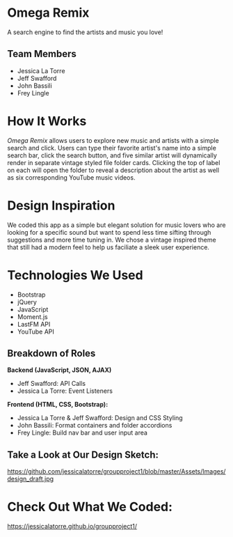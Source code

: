 # Omega Remix
A search engine to find the artists and music you love!

## Team Members
- Jessica La Torre
- Jeff Swafford
- John Bassili
- Frey Lingle

# How It Works
*Omega Remix* allows users to explore new music and artists with a simple search and click. Users can type their favorite artist's name into a simple search bar, click the search button, and five similar artist will dynamically render in separate vintage styled file folder cards. Clicking the top of label on each will open the folder to reveal a description about the artist as well as six corresponding YouTube music videos.

# Design Inspiration
We coded this app as a simple but elegant solution for music lovers who are looking for a specific sound but want to spend less time sifting through suggestions and more time tuning in. We chose a vintage inspired theme that still had a modern feel to help us faciliate a sleek user experience.

# Technologies We Used
- Bootstrap
- jQuery
- JavaScript
- Moment.js
- LastFM API
- YouTube API

## Breakdown of Roles
**Backend (JavaScript, JSON, AJAX)**
- Jeff Swafford: API Calls
- Jessica La Torre: Event Listeners
  
**Frontend (HTML, CSS, Bootstrap):**
- Jessica La Torre & Jeff Swafford: Design and CSS Styling
- John Bassili: Format containers and folder accordions
- Frey Lingle: Build nav bar and user input area

## Take a Look at Our Design Sketch:
https://github.com/jessicalatorre/groupproject1/blob/master/Assets/Images/design_draft.jpg

# Check Out What We Coded:
https://jessicalatorre.github.io/groupproject1/
